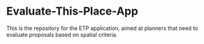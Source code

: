 # Evaluate-This-Place-App
This is the repository for the ETP application, aimed at planners that need to evaluate proposals based on spatial criteria. 
